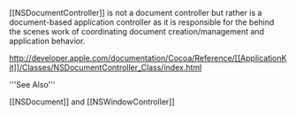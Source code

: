 [[NSDocumentController]] is not a document controller but rather is a document-based application controller as it is responsible for the behind the scenes work of coordinating document creation/management and application behavior.

http://developer.apple.com/documentation/Cocoa/Reference/[[ApplicationKit]]/Classes/NSDocumentController_Class/index.html

'''See Also'''

[[NSDocument]] and [[NSWindowController]]